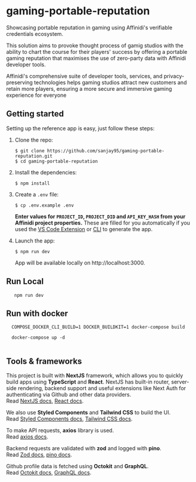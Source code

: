 # gaming-portable-reputation
Showcasing portable reputation in gaming using Affinidi's verifiable credentials ecosystem. 

This solution aims to provoke thought process of  gamig studios 
with the ability to chart the course for their 
players' success by offering a portable gaming 
reputation that maximises the use of zero-party 
data with Affinidi developer tools. 

Affinidi's comprehensive suite of developer tools, 
services, and privacy-preserving technologies 
helps gaming studios attract new customers and 
retain more players, ensuring a more secure and 
immersive gaming experience for everyone

## Getting started

Setting up the reference app is easy, just follow these steps:  
1. Clone the repo:
    ```
    $ git clone https://github.com/sanjay95/gaming-portable-reputation.git
    $ cd gaming-portable-reputation
    
    ```
2. Install the dependencies:
    ```
    $ npm install
    ```
3. Create a `.env` file:
    ```
    $ cp .env.example .env
    ```
   **Enter values for `PROJECT_ID`, `PROJECT_DID` and `API_KEY_HASH` from your Affinidi project properties.** These are filled for you automatically if you used the [VS Code Extension](https://github.com/affinidi/vscode-extension) or [CLI](https://github.com/affinidi/affinidi-cli) to generate the app.
    
 4. Launch the app:
    ```
    $ npm run dev
    ```
    
    App will be available locally on http://localhost:3000.


## Run Local
 ```
    npm run dev
 ```

## Run with docker
 ```
   COMPOSE_DOCKER_CLI_BUILD=1 DOCKER_BUILDKIT=1 docker-compose build

   docker-compose up -d
   
 ```
 
 
 
 
## Tools & frameworks

This project is built with **NextJS** framework, which allows you to quickly build apps using **TypeScript** and **React**. NextJS has built-in router, server-side rendering, backend support and useful extensions like Next Auth for authenticating via Github and other data providers.  
Read [NextJS docs](https://nextjs.org/docs/getting-started), [React docs](https://reactjs.org/docs/getting-started.html).  

We also use **Styled Components** and **Tailwind CSS** to build the UI.  
Read [Styled Components docs](https://styled-components.com/docs), [Tailwind CSS docs](https://tailwindcss.com/docs/installation). 

To make API requests, **axios** library is used.  
Read [axios docs](https://axios-http.com/docs/intro).  

Backend requests are validated with **zod** and logged with **pino**.  
Read [Zod docs](https://www.npmjs.com/package/zod), [pino docs](https://www.npmjs.com/package/pino).  

Github profile data is fetched using **Octokit** and **GraphQL**.  
Read [Octokit docs](https://github.com/octokit/octokit.js), [GraphQL docs](https://graphql.org/learn/).  
 
